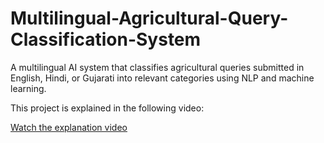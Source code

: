 # Multilingual-Agricultural-Query-Classification-System
A multilingual AI system that classifies agricultural queries submitted in English, Hindi, or Gujarati into relevant categories using NLP and machine learning.

This project is explained in the following video:

[Watch the explanation video](https://your-video-link.com)
